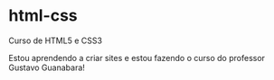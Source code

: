 # html-css
 Curso de HTML5 e CSS3

 Estou aprendendo a criar sites e estou fazendo o curso do professor Gustavo Guanabara!
